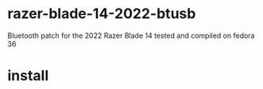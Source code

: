 # razer-blade-14-2022-btusb
Bluetooth patch for the 2022 Razer Blade 14
tested and compiled on fedora 36

# install
```mkdir /usr/src/btusb-0.8
```
